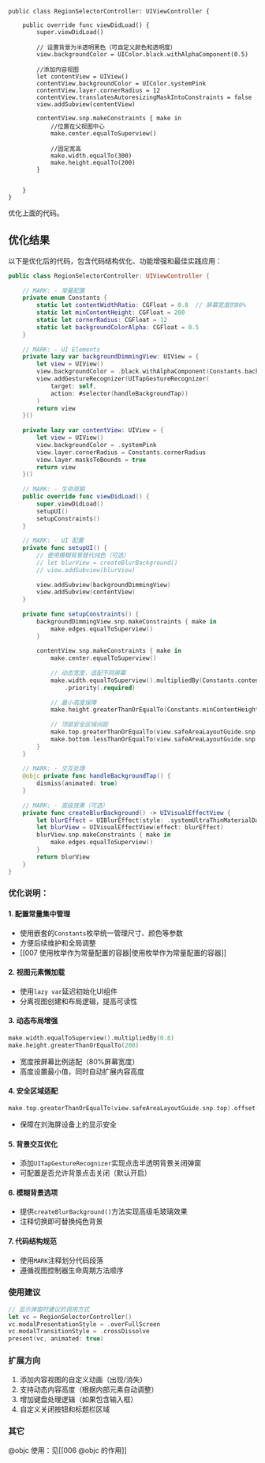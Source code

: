 ```
public class RegionSelectorController: UIViewController {

    public override func viewDidLoad() {
        super.viewDidLoad()
        
        // 设置背景为半透明黑色（可自定义颜色和透明度）
        view.backgroundColor = UIColor.black.withAlphaComponent(0.5)
        
        //添加内容视图
        let contentView = UIView()
        contentView.backgroundColor = UIColor.systemPink
        contentView.layer.cornerRadius = 12
        contentView.translatesAutoresizingMaskIntoConstraints = false
        view.addSubview(contentView)
        
        contentView.snp.makeConstraints { make in
            //位置在父视图中心
            make.center.equalToSuperview()
            
            //固定宽高
            make.width.equalTo(300)
            make.height.equalTo(200)
        }
        
        
    }
}

```


优化上面的代码。

## 优化结果

以下是优化后的代码，包含代码结构优化、功能增强和最佳实践应用：

```swift
public class RegionSelectorController: UIViewController {
    
    // MARK: - 常量配置
    private enum Constants {
        static let contentWidthRatio: CGFloat = 0.8  // 屏幕宽度的80%
        static let minContentHeight: CGFloat = 200
        static let cornerRadius: CGFloat = 12
        static let backgroundColorAlpha: CGFloat = 0.5
    }
    
    // MARK: - UI Elements
    private lazy var backgroundDimmingView: UIView = {
        let view = UIView()
        view.backgroundColor = .black.withAlphaComponent(Constants.backgroundColorAlpha)
        view.addGestureRecognizer(UITapGestureRecognizer(
            target: self, 
            action: #selector(handleBackgroundTap))
        )
        return view
    }()
    
    private lazy var contentView: UIView = {
        let view = UIView()
        view.backgroundColor = .systemPink
        view.layer.cornerRadius = Constants.cornerRadius
        view.layer.masksToBounds = true
        return view
    }()
    
    // MARK: - 生命周期
    public override func viewDidLoad() {
        super.viewDidLoad()
        setupUI()
        setupConstraints()
    }
    
    // MARK: - UI 配置
    private func setupUI() {
        // 使用模糊背景替代纯色（可选）
        // let blurView = createBlurBackground()
        // view.addSubview(blurView)
        
        view.addSubview(backgroundDimmingView)
        view.addSubview(contentView)
    }
    
    private func setupConstraints() {
        backgroundDimmingView.snp.makeConstraints { make in
            make.edges.equalToSuperview()
        }
        
        contentView.snp.makeConstraints { make in
            make.center.equalToSuperview()
            
            // 动态宽度，适配不同屏幕
            make.width.equalToSuperview().multipliedBy(Constants.contentWidthRatio)
                .priority(.required)
            
            // 最小高度保障
            make.height.greaterThanOrEqualTo(Constants.minContentHeight)
            
            // 顶部安全区域间距
            make.top.greaterThanOrEqualTo(view.safeAreaLayoutGuide.snp.top).offset(20)
            make.bottom.lessThanOrEqualTo(view.safeAreaLayoutGuide.snp.bottom).offset(-20)
        }
    }
    
    // MARK: - 交互处理
    @objc private func handleBackgroundTap() {
        dismiss(animated: true)
    }
    
    // MARK: - 高级效果（可选）
    private func createBlurBackground() -> UIVisualEffectView {
        let blurEffect = UIBlurEffect(style: .systemUltraThinMaterialDark)
        let blurView = UIVisualEffectView(effect: blurEffect)
        blurView.snp.makeConstraints { make in
            make.edges.equalToSuperview()
        }
        return blurView
    }
}
```

### **优化说明：**

#### 1. **配置常量集中管理**  
   - 使用嵌套的`Constants`枚举统一管理尺寸、颜色等参数
   - 方便后续维护和全局调整
   - [[007 使用枚举作为常量配置的容器|使用枚举作为常量配置的容器]]
   

#### 2. **视图元素懒加载**  
   - 使用`lazy var`延迟初始化UI组件
   - 分离视图创建和布局逻辑，提高可读性

#### 3. **动态布局增强**  
   ```swift
   make.width.equalToSuperview().multipliedBy(0.8)
   make.height.greaterThanOrEqualTo(200)
   ```
   - 宽度按屏幕比例适配（80%屏幕宽度）
   - 高度设置最小值，同时自动扩展内容高度

#### 4. **安全区域适配**  
   ```swift
   make.top.greaterThanOrEqualTo(view.safeAreaLayoutGuide.snp.top).offset(20)
   ```
   - 保障在刘海屏设备上的显示安全

#### 5. **背景交互优化**  
   - 添加`UITapGestureRecognizer`实现点击半透明背景关闭弹窗
   - 可配置是否允许背景点击关闭（默认开启）

#### 6. **模糊背景选项**  
   - 提供`createBlurBackground()`方法实现高级毛玻璃效果
   - 注释切换即可替换纯色背景

#### 7. **代码结构规范**  
   - 使用`MARK`注释划分代码段落
   - 遵循视图控制器生命周期方法顺序

### 使用建议
```swift
// 显示弹窗时建议的调用方式
let vc = RegionSelectorController()
vc.modalPresentationStyle = .overFullScreen
vc.modalTransitionStyle = .crossDissolve
present(vc, animated: true)
```

### 扩展方向
1. 添加内容视图的自定义动画（出现/消失）
2. 支持动态内容高度（根据内部元素自动调整）
3. 增加键盘处理逻辑（如果包含输入框）
4. 自定义关闭按钮和标题栏区域

### 其它
@objc 使用：见[[006 @objc 的作用]]
